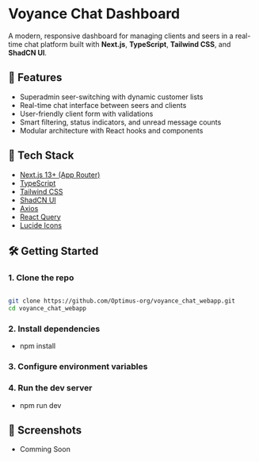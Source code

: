 # Voyance Chat Dashboard

A modern, responsive dashboard for managing clients and seers in a real-time chat platform built with **Next.js**, **TypeScript**, **Tailwind CSS**, and **ShadCN UI**.

## 🚀 Features

- Superadmin seer-switching with dynamic customer lists
- Real-time chat interface between seers and clients
- User-friendly client form with validations
- Smart filtering, status indicators, and unread message counts
- Modular architecture with React hooks and components

## 🧠 Tech Stack

- [Next.js 13+ (App Router)](https://nextjs.org/)
- [TypeScript](https://www.typescriptlang.org/)
- [Tailwind CSS](https://tailwindcss.com/)
- [ShadCN UI](https://ui.shadcn.com/)
- [Axios](https://axios-http.com/)
- [React Query](https://tanstack.com/query/latest)
- [Lucide Icons](https://lucide.dev/)

## 🛠️ Getting Started

### 1. Clone the repo

```bash

git clone https://github.com/Optimus-org/voyance_chat_webapp.git
cd voyance_chat_webapp

```

### 2. Install dependencies

- npm install

### 3. Configure environment variables

### 4. Run the dev server

- npm run dev

## 📸 Screenshots

- Comming Soon
